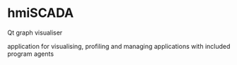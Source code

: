 # hmiSCADA
Qt graph visualiser

application for visualising, profiling and managing applications with included program agents
